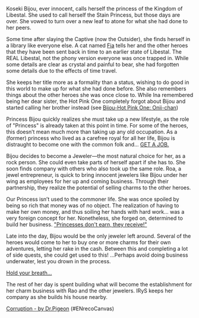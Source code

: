 Koseki Bijou, ever innocent, calls herself the princess of the Kingdom of Libestal. She used to call herself the Stain Princess, but those days are over. She vowed to turn over a new leaf to atone for what she had done to her peers.

Some time after slaying the Captive (now the Outsider), she finds herself in a library like everyone else. A cat named [Fia](#node:fia) tells her and the other heroes that they have been sent back in time to an earlier state of Libestal. The REAL Libestal, not the phony version everyone was once trapped in. While some details are clear as crystal and painful to bear, she had forgotten some details due to the effects of time travel.

She keeps her title more as a formality than a status, wishing to do good in this world to make up for what she had done before. She also remembers things about the other heroes she was once close to. While Ina remembered being her dear sister, the Hot Pink One completely forgot about Bijou and started calling her brother instead (see [Bijou-Hot Pink One: Onii-chan](#edge:irys-bijou))


Princess Bijou quickly realizes she must take up a new lifestyle, as the role of "Princess" is already taken at this point in time. For some of the heroes, this doesn’t mean much more than taking up any old occupation. As a (former) princess who lived as a carefree royal for all her life, Bijou is distraught to become one with the common folk and... [GET A JOB.](https://youtu.be/pEAXwijhfFY?t=1762)

Bijou decides to become a Jeweler—the most natural choice for her, as a rock person. She could even take parts of herself apart if she has to. She soon finds company with others who also took up the same role. Roa, a jewel entrepreneur, is quick to bring innocent jewelers like Bijou under her wing as employees for her up and coming business. Through their partnership, they realize the potential of selling charms to the other heroes.


Our Princess isn’t used to the commoner life. She was once spoiled by being so rich that money was of no object. The realization of having to make her own money, and thus soiling her hands with hard work… was a very foreign concept for her. Nonetheless, she forged on, determined to build her business. ["Princesses don't earn, they receive!"](https://youtu.be/pEAXwijhfFY?t=6275)

Late into the day, Bijou would be the only jeweler left around. Several of the heroes would come to her to buy one or more charms for their own adventures, letting her rake in the cash. Between this and completing a lot of side quests, she could get used to this!
…Perhaps avoid doing business underwater, lest you drown in the process.

[Hold your breath…](#embed:https://youtu.be/pEAXwijhfFY?t=15743)

The rest of her day is spent building what will become the establishment for her charm business with Rao and the other jewelers. IRyS keeps her company as she builds his house nearby.

[Corruption - by Dr.Pigeon](https://x.com/PhdPigeon/status/1896821416395436357/photo/2) (#ENrecoCanvas)